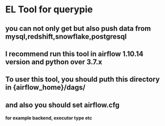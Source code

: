 # EL Tool for querypie
## you can not only get but also push data from mysql,redshift,snowflake,postgresql
## I recommend run this tool in airflow 1.10.14 version and python over 3.7.x 
## To user this tool, you should puth this directory in {airflow_home}/dags/ 
## and also you should set airflow.cfg
#### for example backend, executor type etc

